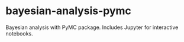# bayesian-analysis-pymc
Bayesian analysis with PyMC package. Includes Jupyter for interactive notebooks.
